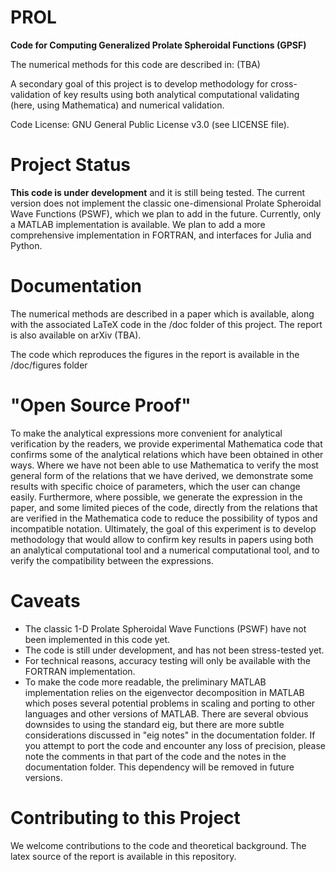 # PROL
**Code for Computing Generalized Prolate Spheroidal Functions (GPSF)**

The numerical methods for this code are described in: (TBA)

A secondary goal of this project is to develop methodology for cross-validation of key results using both analytical computational validating (here, using Mathematica) and numerical validation.

Code License: GNU General Public License v3.0 (see LICENSE file).

# Project Status
**This code is under development** and it is still being tested. 
The current version does not implement the classic one-dimensional Prolate Spheroidal Wave Functions (PSWF), which we plan to add in the future.
Currently, only a MATLAB implementation is available. We plan to add a more comprehensive implementation in FORTRAN, and interfaces for Julia and Python. 

# Documentation

The numerical methods are described in a paper which is available, along with the associated LaTeX code in the /doc folder of this project. The report is also available on arXiv (TBA).

The code which reproduces the figures in the report is available in the /doc/figures folder

# "Open Source Proof"

To make the analytical expressions more convenient for analytical verification by the readers, we provide experimental Mathematica code that confirms some of the analytical relations which have been obtained in other ways. Where we have not been able to use Mathematica to verify the most general form of the relations that we have derived, we demonstrate some results with specific choice of parameters, which the user can change easily. Furthermore, where possible, we generate the expression in the paper, and some limited pieces of the code, directly from the relations that are verified in the Mathematica code to reduce the possibility of typos and incompatible notation. 
Ultimately, the goal of this experiment is to develop methodology that would allow to confirm key results in papers using both an analytical computational tool and a numerical computational tool, and to verify the compatibility between the expressions. 

# Caveats

* The classic 1-D Prolate Spheroidal Wave Functions (PSWF) have not been implemented in this code yet. 
* The code is still under development, and has not been stress-tested yet. 
* For technical reasons, accuracy testing will only be available with the FORTRAN implementation. 
* To make the code more readable, the preliminary MATLAB implementation relies on the eigenvector decomposition in MATLAB which poses several potential problems in scaling and porting to other languages and other versions of MATLAB. There are several obvious downsides to using the standard eig, but there are more subtle considerations discussed in "eig notes" in the documentation folder. If you attempt to port the code and encounter any loss of precision, please note the comments in that part of the code and the notes in the documentation folder. This dependency will be removed in future versions.

# Contributing to this Project

We welcome contributions to the code and theoretical background.
The latex source of the report is available in this repository.



